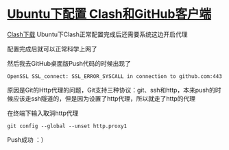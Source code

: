 # [Ubuntu下配置 Clash和GitHub客户端](https://github.com/log4gin/log4gin/issues/13)


[Clash下载](https://github.com/Fndroid/clash_for_windows_pkg/releases)
Ubuntu下Clash正常配置完成后还需要系统这边开启代理

配置完成后就可以正常科学上网了

然后我去GitHub桌面版Push代码的时候出现了

```
OpenSSL SSL_connect: SSL_ERROR_SYSCALL in connection to github.com:443
```

原因是Git的Http代理的问题，Git支持三种协议：git、ssh和http，本来push的时候应该走ssh隧道的，但是因为设置了http代理，所以就走了http的代理

在终端下输入取消http代理

```
git config --global --unset http.proxy1
```

Push成功 ：）
